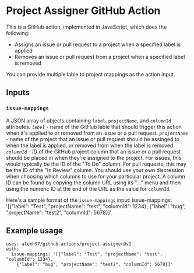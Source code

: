 # Project Assigner GitHub Action

This is a GitHub action, implemented in JavaScript, which does the following:
  - Assigns an issue or pull request to a project when a specified label is applied
  - Removes an issue or pull request from a project when a specified label is removed

You can provide multiple lable to project mappings as the action input.

## Inputs

### `issue-mappings`
A JSON array of objects containing `label`, `projectName`, and `columnId` attributes.
*`label`* - name of the GitHub lable that should trigger this action when it's applied to or removed from an issue or a pull request.
*`projectName`* - name of the project that an issue or pull request should be assinged to when the label is applied, or removed from when the label is removed.
*`columnId`* - *ID* of the GitHub project column that an issue or a pull request should be placed in when they're assigned to the project.  For issues, this would typically be the ID of the "To Do" column. For pull requests, this may be the ID of the "In Review" column. You should use your own discression when choosing which columns to use for your particular project.  A column ID can be found by copying the column URL using its "..." menu and then using the numeric ID at the end of the URL as the value for `columnId`.

Here's a sample format of the `issue-mappings` input:
	issue-mappings: '[{"label": "Test", "projectName": "test", "columnId": 1234},
            {"label": "bug", "projectName": "test2", "columnId": 5678}]'

## Example usage
	uses: alexh97/github-actions/project-assigner@v1
	with:
	  issue-mappings: '[{"label": "Test", "projectName": "test", "columnId": 1234},
	    {"label": "bug", "projectName": "test2", "columnId": 5678}]'

